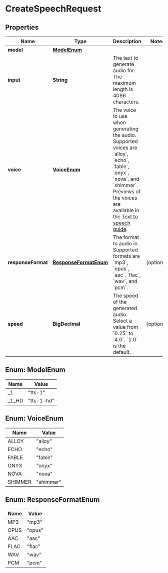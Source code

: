 

# CreateSpeechRequest


## Properties

| Name | Type | Description | Notes |
|------------ | ------------- | ------------- | -------------|
|**model** | [**ModelEnum**](#ModelEnum) |  |  |
|**input** | **String** | The text to generate audio for. The maximum length is 4096 characters. |  |
|**voice** | [**VoiceEnum**](#VoiceEnum) | The voice to use when generating the audio. Supported voices are &#x60;alloy&#x60;, &#x60;echo&#x60;, &#x60;fable&#x60;, &#x60;onyx&#x60;, &#x60;nova&#x60;, and &#x60;shimmer&#x60;. Previews of the voices are available in the [Text to speech guide](/docs/guides/text-to-speech/voice-options). |  |
|**responseFormat** | [**ResponseFormatEnum**](#ResponseFormatEnum) | The format to audio in. Supported formats are &#x60;mp3&#x60;, &#x60;opus&#x60;, &#x60;aac&#x60;, &#x60;flac&#x60;, &#x60;wav&#x60;, and &#x60;pcm&#x60;. |  [optional] |
|**speed** | **BigDecimal** | The speed of the generated audio. Select a value from &#x60;0.25&#x60; to &#x60;4.0&#x60;. &#x60;1.0&#x60; is the default. |  [optional] |



## Enum: ModelEnum

| Name | Value |
|---- | -----|
| _1 | &quot;tts-1&quot; |
| _1_HD | &quot;tts-1-hd&quot; |



## Enum: VoiceEnum

| Name | Value |
|---- | -----|
| ALLOY | &quot;alloy&quot; |
| ECHO | &quot;echo&quot; |
| FABLE | &quot;fable&quot; |
| ONYX | &quot;onyx&quot; |
| NOVA | &quot;nova&quot; |
| SHIMMER | &quot;shimmer&quot; |



## Enum: ResponseFormatEnum

| Name | Value |
|---- | -----|
| MP3 | &quot;mp3&quot; |
| OPUS | &quot;opus&quot; |
| AAC | &quot;aac&quot; |
| FLAC | &quot;flac&quot; |
| WAV | &quot;wav&quot; |
| PCM | &quot;pcm&quot; |



